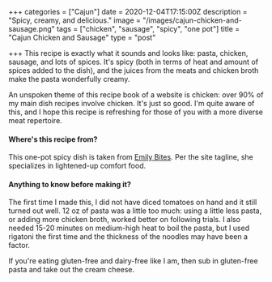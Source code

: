 +++
categories = ["Cajun"]
date = 2020-12-04T17:15:00Z
description = "Spicy, creamy, and delicious."
image = "/images/cajun-chicken-and-sausage.png"
tags = ["chicken", "sausage", "spicy", "one pot"]
title = "Cajun Chicken and Sausage"
type = "post"

+++
This recipe is exactly what it sounds and looks like: pasta, chicken, sausage, and lots of spices. It's spicy (both in terms of heat and amount of spices added to the dish), and the juices from the meats and chicken broth make the pasta wonderfully creamy.

An unspoken theme of this recipe book of a website is chicken: over 90% of my main dish recipes involve chicken. It's just so good. I'm quite aware of this, and I hope this recipe is refreshing for those of you with a more diverse meat repertoire.

#### Where's this recipe from?

This one-pot spicy dish is taken from [Emily Bites](https://emilybites.com/2020/01/one-pot-cajun-chicken-and-sausage-pasta.html "Emily Bites"). Per the site tagline, she specializes in lightened-up comfort food.

#### Anything to know before making it?

The first time I made this, I did not have diced tomatoes on hand and it still turned out well. 12 oz of pasta was a little too much: using a little less pasta, or adding more chicken broth, worked better on following trials. I also needed 15-20 minutes on medium-high heat to boil the pasta, but I used rigatoni the first time and the thickness of the noodles may have been a factor.

If you're eating gluten-free and dairy-free like I am, then sub in gluten-free pasta and take out the cream cheese.